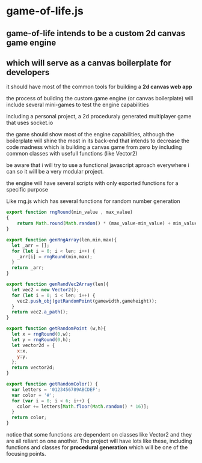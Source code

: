 # game-of-life.js

## game-of-life intends to be a custom 2d canvas game engine
## which will serve as a canvas boilerplate for developers

it should have most of the common tools for building a **2d canvas web app**

the process of building the custom game engine (or canvas boilerplate)
will include several mini-games to test the engine capabilities 

including a personal project, a 2d proceduraly generated multiplayer game
that uses socket.io

the game should show most of the engine capabilities,
although the boilerplate will shine the most in its back-end
that intends to decrease the code madness which is building a canvas game from zero
by including common classes with usefull functions (like Vector2)

be aware that i will try to use a functional javascript aproach everywhere i can
so it will be a very modular project.

the engine will have several scripts with only exported functions for a specific purpose

Like rng.js which has several functions for random number generation

```javascript
export function rngRound(min_value , max_value)
{
    return Math.round(Math.random() * (max_value-min_value) + min_value);
}

export function genRngArray(len,min,max){
  let _arr = [];
  for (let i = 0; i < len; i++) {
    _arr[i] = rngRound(min,max);
  }
  return _arr;
}

export function genRandVec2Array(len){
  let vec2 = new Vector2();
  for (let i = 0; i < len; i++) {
    vec2.push_obj(getRandomPoint(gamewidth,gameheight));
  }
  return vec2.a_path();
}

export function getRandomPoint (w,h){
  let x = rngRound(0,w);
  let y = rngRound(0,h);
  let vector2d = {
    x:x,
    y:y,
  };
  return vector2d;
}

export function getRandomColor() {
  var letters = '0123456789ABCDEF';
  var color = '#';
  for (var i = 0; i < 6; i++) {
    color += letters[Math.floor(Math.random() * 16)];
  }
  return color;
}
```

notice that some functions are dependent on classes like Vector2
and they are all reliant on one another. 
The project will have lots like these, 
including functions and classes for **procedural generation**
which will be one of the focusing points.




